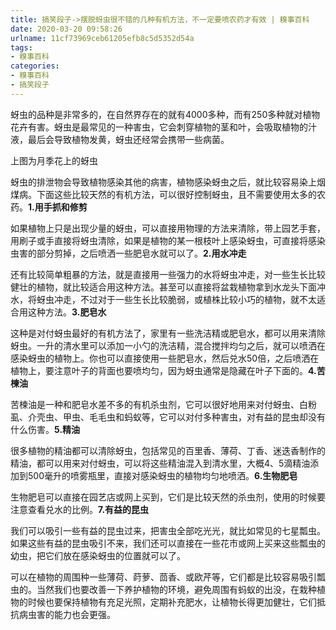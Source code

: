 ```yaml
---
title: 搞笑段子->摆脱蚜虫很不错的几种有机方法，不一定要喷农药才有效 | 糗事百科
date: 2020-03-20 09:58:26
urlname: 11cf73969ceb61205efb8c5d5352d54a
tags: 
- 糗事百科
categories:
- 糗事百科
- 搞笑段子
---
```

蚜虫的品种是非常多的，在自然界存在的就有4000多种，而有250多种就对植物花卉有害。蚜虫是最常见的一种害虫，它会刺穿植物的茎和叶，会吸取植物的汁液，最后会导致植物发黄，蚜虫还经常会携带一些病菌。

上图为月季花上的蚜虫

蚜虫的排泄物会导致植物感染其他的病害，植物感染蚜虫之后，就比较容易染上烟煤病。下面这些比较天然的有机方法，可以很好控制蚜虫，且不需要使用太多的农药。**1.用手抓和修剪**

如果植物上只是出现少量的蚜虫，可以直接用物理的方法来清除，带上园艺手套，用刷子或手直接将蚜虫清除，如果是植物的某一根枝叶上感染蚜虫，可直接将感染虫害的部分剪掉，之后喷洒一些肥皂水就可以了。**2.用水冲走**

还有比较简单粗暴的方法，就是直接用一些强力的水将蚜虫冲走，对一些生长比较健壮的植物，就比较适合用这种方法。甚至可以直接将盆栽植物拿到水龙头下面冲水，将蚜虫冲走，不过对于一些生长比较脆弱，或植株比较小巧的植物，就不太适合用这种方法。**3.肥皂水**

这种是对付蚜虫最好的有机方法了，家里有一些洗洁精或肥皂水，都可以用来清除蚜虫。一升的清水里可以添加一小勺的洗洁精，混合搅拌均匀之后，就可以喷洒在感染蚜虫的植物上。你也可以直接使用一些肥皂水，然后兑水50倍，之后喷洒在植物上，要注意叶子的背面也要喷均匀，因为蚜虫通常是隐藏在叶子下面的。**4.苦楝油**

苦楝油是一种和肥皂水差不多的有机杀虫剂，它可以很好地用来对付蚜虫、白粉虱、介壳虫、甲虫、毛毛虫和蚂蚁等，它可以对付多种害虫，对有益的昆虫却没有什么伤害。**5.精油**

很多植物的精油都可以清除蚜虫，包括常见的百里香、薄荷、丁香、迷迭香制作的精油，都可以用来对付蚜虫，可以将这些精油混入到清水里，大概4、5滴精油添加到500毫升的喷雾瓶里，直接对感染蚜虫的植物均匀地喷洒。**6.生物肥皂**

生物肥皂可以直接在园艺店或网上买到，它们是比较天然的杀虫剂，使用的时候要注意查看兑水的比例。**7.有益的昆虫**

我们可以吸引一些有益的昆虫过来，把害虫全部吃光光，就比如常见的七星瓢虫。如果这些有益的昆虫吸引不来，我们还可以直接在一些花市或网上买来这些瓢虫的幼虫，把它们放在感染蚜虫的位置就可以了。

可以在植物的周围种一些薄荷、莳萝、茴香、或欧芹等，它们都是比较容易吸引瓢虫的。当然我们也要改善一下养护植物的环境，避免周围有蚂蚁的出没，在栽种植物的时候也要保持植物有充足光照，定期补充肥水，让植物长得更加健壮，它们抵抗病虫害的能力也会更强。



